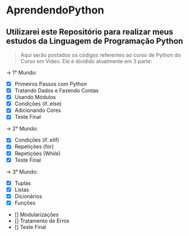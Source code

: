 # AprendendoPython
## Utilizarei este Repositório para realizar meus estudos da Linguagem de Programação Python

> Aqui serão postados os códigos referentes ao curso de Python do Curso em Video. Ele é dividido atualmente em 3 parte:

-> 1° Mundo:
  - [X] Primeiros Passos com Python
  - [X] Tratando Dados e Fazendo Contas
  - [X] Usando Módulos
  - [X] Condições (if..else)
  - [X] Adicionando Cores
  - [X] Teste Final
  
-> 2° Mundo:
  - [X] Condições (if..elif)
  - [X] Repetições (for)
  - [X] Repetições (While)
  - [X] Teste Final
  
-> 3° Mundo:
  - [X] Tuplas
  - [X] Listas
  - [X] Dicionários
  - [X] Funções
  - [] Modularizações
  - [] Tratamento de Erros
  - [] Teste Final
